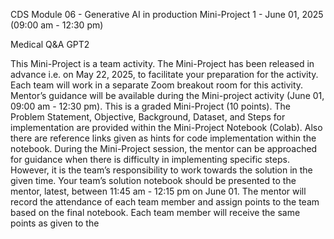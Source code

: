 CDS Module 06 - Generative AI in production
Mini-Project 1 - June 01, 2025 (09:00 am - 12:30 pm)

Medical Q&A GPT2

This Mini-Project is a team activity. The Mini-Project has been released in advance i.e.
on May 22, 2025, to facilitate your preparation for the activity. Each team will work in a
separate Zoom breakout room for this activity. Mentor’s guidance will be available
during the Mini-project activity (June 01, 09:00 am - 12:30 pm).
This is a graded Mini-Project (10 points). The Problem Statement, Objective,
Background, Dataset, and Steps for implementation are provided within the Mini-Project
Notebook (Colab). Also there are reference links given as hints for code implementation
within the notebook.
During the Mini-Project session, the mentor can be approached for guidance when
there is difficulty in implementing specific steps. However, it is the team’s responsibility
to work towards the solution in the given time. Your team’s solution notebook should be
presented to the mentor, latest, between 11:45 am - 12:15 pm on June 01. The mentor
will record the attendance of each team member and assign points to the team based
on the final notebook. Each team member will receive the same points as given to the
